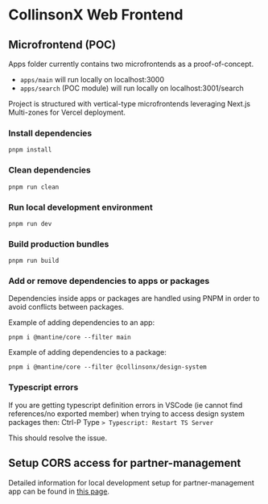 # CollinsonX Web Frontend

## Microfrontend (POC)

Apps folder currently contains two microfrontends as a proof-of-concept.

- `apps/main` will run locally on localhost:3000
- `apps/search` (POC module) will run locally on localhost:3001/search

Project is structured with vertical-type microfrontends leveraging Next.js Multi-zones for Vercel deployment.

### Install dependencies

```
pnpm install
```

### Clean dependencies

```
pnpm run clean
```

### Run local development environment

```
pnpm run dev
```

### Build production bundles

```
pnpm run build
```

### Add or remove dependencies to apps or packages

Dependencies inside apps or packages are handled using PNPM in order to avoid conflicts between packages.

Example of adding dependencies to an app:

```
pnpm i @mantine/core --filter main
```

Example of adding dependencies to a package:

```
pnpm i @mantine/core --filter @collinsonx/design-system
```

### Typescript errors

If you are getting typescript definition errors in VSCode (ie cannot find references/no exported member) when trying to access design system packages then:
Ctrl-P
Type `> Typescript: Restart TS Server`

This should resolve the issue.

## Setup CORS access for partner-management

Detailed information for local development setup for partner-management app can be found in [this page](https://github.com/CollinsonX/collinsonx-web/blob/dev/apps/partner-management/README.md#setup-cors-access).
